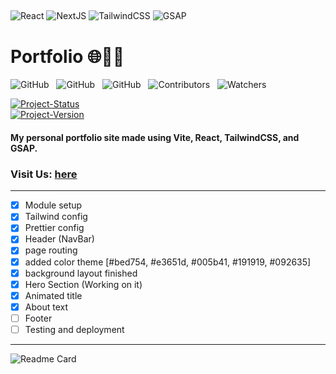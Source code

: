 ## <!--  -->

![React](https://img.shields.io/badge/-react-000?style=for-the-badge&logo=react)
![NextJS](https://img.shields.io/badge/-next.js-000?style=for-the-badge&logo=next.js)
![TailwindCSS](https://img.shields.io/badge/-tailwindcss-000?style=for-the-badge&logo=tailwindcss)
![GSAP](https://img.shields.io/badge/-gsap-000?style=for-the-badge&logo=greensock)

# Portfolio 🌐🧑‍💻

![GitHub](https://img.shields.io/github/forks/anuja-rahul/portfolio-next?style=for-the-badge&logo=github)
&nbsp;
![GitHub](https://img.shields.io/github/license/anuja-rahul/portfolio-next?style=for-the-badge&logo=github)
&nbsp;
![GitHub](https://img.shields.io/github/stars/anuja-rahul/portfolio-next?style=for-the-badge&logo=github)
&nbsp;
![Contributors](https://img.shields.io/github/contributors/anuja-rahul/portfolio-next?style=for-the-badge&logo=github)
&nbsp;
![Watchers](https://img.shields.io/github/watchers/anuja-rahul/portfolio-next?style=for-the-badge&logo=github)

[![Project-Status](https://img.shields.io/badge/Project%20Status-pending-yellow.svg)](https://github.com/anuja-rahul/portfolio-next)
&nbsp;  
[![Project-Version](https://img.shields.io/badge/Version-v0.1-green.svg)](https://github.com/anuja-rahul/portfolio-next)

<!--
[![Project-Status](https://img.shields.io/badge/Project%20Status-Pending-yellow?style=for-the-badge&logo=github)](https://github.com/anuja-rahul/portfolio)
&nbsp;
![Repository Views](https://komarev.com/ghpvc/?username=anuja-rahul&label=Repository+Views&color=blueviolet)
 -->

#### My personal portfolio site made using Vite, React, TailwindCSS, and GSAP.

### Visit Us: [here](https://anuja-rahul-portfolio.vercel.app/)

---

- [x] Module setup
- [x] Tailwind config
- [x] Prettier config
- [x] Header (NavBar)
- [x] page routing
- [x] added color theme [#bed754, #e3651d, #005b41, #191919, #092635]
- [x] background layout finished
- [x] Hero Section (Working on it)
- [x] Animated title
- [x] About text
- [ ] Footer
- [ ] Testing and deployment

---

![Readme Card](https://github-readme-stats.vercel.app/api/pin/?username=anuja-rahul&repo=portfolio&theme=nightowl)
